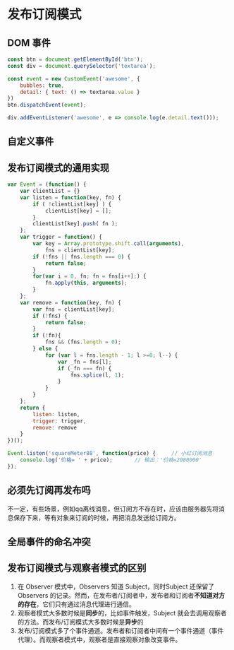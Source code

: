 # 发布订阅模式

## DOM 事件

```js
const btn = document.getElementById('btn');
const div = document.querySelector('textarea');

const event = new CustomEvent('awesome', {
    bubbles: true,
    detail: { text: () => textarea.value }
})
btn.dispatchEvent(event);

div.addEventListener('awesome', e => console.log(e.detail.text()));
```

## 自定义事件

## 发布订阅模式的通用实现

```js
var Event = (function() {
    var clientList = {}
    var listen = function(key, fn) {
        if ( !clientList[key] ) {
            clientList[key] = [];
        }
        clientList[key].push( fn );
    };
    var trigger = function() {
        var key = Array.prototype.shift.call(arguments),
            fns = clientList[key];
        if (!fns || fns.length === 0) {
            return false;
        }
        for(var i = 0, fn; fn = fns[i++];) {
            fn.apply(this, arguments);
        }
    };
    var remove = function(key, fn) {
        var fns = clientList[key];
        if (!fns) {
            return false;
        }
        if (!fn){
            fns && (fns.length = 0);
        } else {
            for (var l = fns.length - 1; l >=0; l--) {
                var _fn = fns[l];
                if (_fn === fn) {
                    fns.splice(l, 1);
                }
            }
        }
    };
    return {
        listen: listen,
        trigger: trigger,
        remove: remove
    }
})();

Event.listen('squareMeter88', function(price) {     // 小红订阅消息
    console.log('价格= ' + price);       // 输出：'价格=2000000'
});
```

## 必须先订阅再发布吗

不一定，有些场景，例如qq离线消息，但订阅方不存在时，应该由服务器先将消息保存下来，等有对象来订阅的时候，再把消息发送给订阅方。

## 全局事件的命名冲突

## 发布订阅模式与观察者模式的区别

1. 在 Observer 模式中，Observers 知道 Subject，同时Subject 还保留了 Observers 的记录。然而，在发布者/订阅者中，发布者和订阅者**不知道对方的存在**，它们只有通过消息代理进行通信。
2. 观察者模式大多数时候是**同步**的，比如事件触发，Subject 就会去调用观察者的方法。而发布/订阅模式大多数时候是**异步**的
3. 发布/订阅模式多了个事件通道。发布者和订阅者中间有一个事件通道（事件代理）。而观察者模式中，观察者是直接观察对象改变事件。
